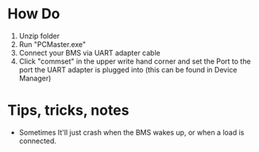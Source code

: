 # How Do
1. Unzip folder
2. Run "PCMaster.exe"
3. Connect your BMS via UART adapter cable
4. Click "commset" in the upper write hand corner and set the Port to the port the UART adapter is plugged into (this can be found in Device Manager)
# Tips, tricks, notes
- Sometimes It'll just crash when the BMS wakes up, or when a load is connected.
